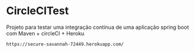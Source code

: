 # CircleCITest

Projeto para testar uma integração contínua de uma aplicação spring boot com Maven + circleCI + Heroku

```
https://secure-savannah-72449.herokuapp.com/
```

